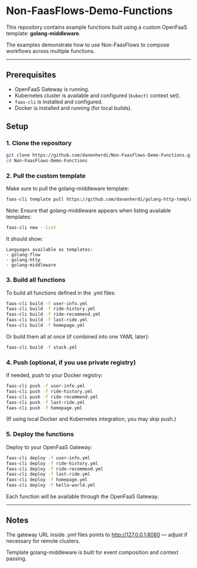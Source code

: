 # Non-FaasFlows-Demo-Functions
 
This repository contains example functions built using a custom OpenFaaS template: **golang-middleware**.

The examples demonstrate how to use Non-FaasFlows to compose workflows across multiple functions.

---

## Prerequisites

- OpenFaaS Gateway is running.
- Kubernetes cluster is available and configured (`kubectl` context set).
- `faas-cli` is installed and configured.
- Docker is installed and running (for local builds).

## Setup

### 1. Clone the repository

```bash
git clone https://github.com/danenherdi/Non-FaasFlows-Demo-Functions.git
cd Non-FaasFlows-Demo-Functions
```

### 2. Pull the custom template
Make sure to pull the golang-middleware template:
```bash
faas-cli template pull https://github.com/danenherdi/golang-http-template
```
Note: Ensure that golang-middleware appears when listing available templates:
```bash
faas-cli new --list
```
It should show:
```
Languages available as templates:
- golang-flow
- golang-http
- golang-middleware
```

### 3. Build all functions
To build all functions defined in the .yml files:
```bash
faas-cli build -f user-info.yml
faas-cli build -f ride-history.yml
faas-cli build -f ride-recommend.yml
faas-cli build -f last-ride.yml
faas-cli build -f homepage.yml
```

Or build them all at once (if combined into one YAML later):
```bash
faas-cli build -f stack.yml
```

### 4. Push (optional, if you use private registry)
If needed, push to your Docker registry:
```bash
faas-cli push -f user-info.yml
faas-cli push -f ride-history.yml
faas-cli push -f ride-recommend.yml
faas-cli push -f last-ride.yml
faas-cli push -f homepage.yml
```
(If using local Docker and Kubernetes integration, you may skip push.)

### 5. Deploy the functions
Deploy to your OpenFaaS Gateway:
```bash
faas-cli deploy -f user-info.yml
faas-cli deploy -f ride-history.yml
faas-cli deploy -f ride-recommend.yml
faas-cli deploy -f last-ride.yml
faas-cli deploy -f homepage.yml
faas-cli deploy -f hello-world.yml
```
Each function will be available through the OpenFaaS Gateway.

---
## Notes
The gateway URL inside .yml files points to http://127.0.0.1:8080 — adjust if necessary for remote clusters.

Template golang-middleware is built for event composition and context passing.

